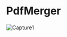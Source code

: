 # PdfMerger
![Capture1](https://user-images.githubusercontent.com/68999872/99630034-25d66780-2a5f-11eb-94ff-216177ee8266.PNG)

